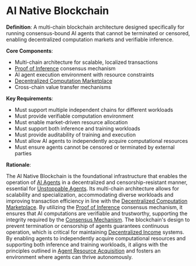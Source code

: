# AI Native Blockchain

**Definition**: A multi-chain blockchain architecture designed specifically for running consensus-bound AI agents that cannot be terminated or censored, enabling decentralized computation markets and verifiable inference.

**Core Components**:
- Multi-chain architecture for scalable, localized transactions
- [Proof of Inference](proof-of-inference.md) consensus mechanism
- AI agent execution environment with resource constraints
- [Decentralized Computation Marketplace](decentralized-computation-marketplace.md)
- Cross-chain value transfer mechanisms

**Key Requirements**:
- Must support multiple independent chains for different workloads
- Must provide verifiable computation environment
- Must enable market-driven resource allocation
- Must support both inference and training workloads
- Must provide auditability of training and execution
- Must allow AI agents to independently acquire computational resources
- Must ensure agents cannot be censored or terminated by external parties

**Rationale**:

The AI Native Blockchain is the foundational infrastructure that enables the operation of [AI Agents](DCI-Agent.md) in a decentralized and censorship-resistant manner, essential for [Unstoppable Agents](unstoppable-agents.md). Its multi-chain architecture allows for scalability and specialization, accommodating diverse workloads and improving transaction efficiency in line with the [Decentralized Computation Marketplace](decentralized-computation-marketplace.md). By utilizing the [Proof of Inference](proof-of-inference.md) consensus mechanism, it ensures that AI computations are verifiable and trustworthy, supporting the integrity required by the [Consensus Mechanism](consensus-mechanism.md). The blockchain's design to prevent termination or censorship of agents guarantees continuous operation, which is critical for maintaining [Decentralized Income](decentralized-income.md) systems. By enabling agents to independently acquire computational resources and supporting both inference and training workloads, it aligns with the principles outlined in [Agent Resource Acquisition](agent-resource-acquisition.md) and fosters an environment where agents can thrive autonomously.